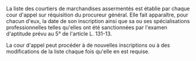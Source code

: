 La liste des courtiers de marchandises assermentés est établie par chaque cour d'appel sur réquisition du procureur général. Elle fait apparaître, pour chacun d'eux, la date de son inscription ainsi que sa ou ses spécialisations professionnelles telles qu'elles ont été sanctionnées par l'examen d'aptitude prévu au 5° de l'article L. 131-13.   

  
La cour d'appel peut procéder à de nouvelles inscriptions ou à des modifications de la liste chaque fois qu'elle en est requise.